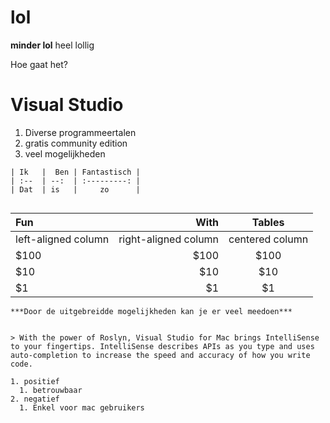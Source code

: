 # lol
**minder lol**
heel lollig 

Hoe gaat het?

# Visual Studio
1. Diverse programmeertalen 
2. gratis community edition
3. veel mogelijkheden 
```
| Ik   |  Ben | Fantastisch |
| :--  | --:  | :---------: | 
| Dat  | is   |     zo      |


``````
| Fun                  | With                 | Tables          |
| :------------------- | -------------------: |:---------------:|
| left-aligned column  | right-aligned column | centered column |
| $100                 | $100                 | $100            |
| $10                  | $10                  | $10             |
| $1                   | $1                   | $1              |
```
***Door de uitgebreidde mogelijkheden kan je er veel meedoen***


> With the power of Roslyn, Visual Studio for Mac brings IntelliSense to your fingertips. IntelliSense describes APIs as you type and uses auto-completion to increase the speed and accuracy of how you write code.

1. positief
  1. betrouwbaar
2. negatief
  1. Enkel voor mac gebruikers

